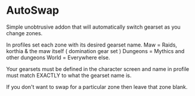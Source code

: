 # AutoSwap
Simple unobtrusive addon that will automatically switch gearset as you change zones.

In profiles set each zone with its desired gearset name.
Maw = Raids, korthia & the maw itself  ( domination gear set )
Dungeons = Mythics and other dungeons
World = Everywhere else.

Your gearsets must be defined in the character screen and name in profile must
match EXACTLY to what the gearset name is.

If you don't want to swap for a particular zone then leave that zone blank.
